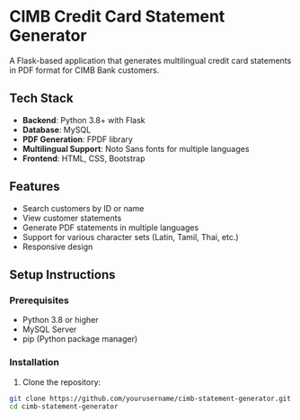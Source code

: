# CIMB Credit Card Statement Generator

A Flask-based application that generates multilingual credit card statements in PDF format for CIMB Bank customers.

## Tech Stack

- **Backend**: Python 3.8+ with Flask
- **Database**: MySQL
- **PDF Generation**: FPDF library
- **Multilingual Support**: Noto Sans fonts for multiple languages
- **Frontend**: HTML, CSS, Bootstrap

## Features

- Search customers by ID or name
- View customer statements
- Generate PDF statements in multiple languages
- Support for various character sets (Latin, Tamil, Thai, etc.)
- Responsive design

## Setup Instructions

### Prerequisites

- Python 3.8 or higher
- MySQL Server
- pip (Python package manager)

### Installation

1. Clone the repository:
```bash
git clone https://github.com/yourusername/cimb-statement-generator.git
cd cimb-statement-generator